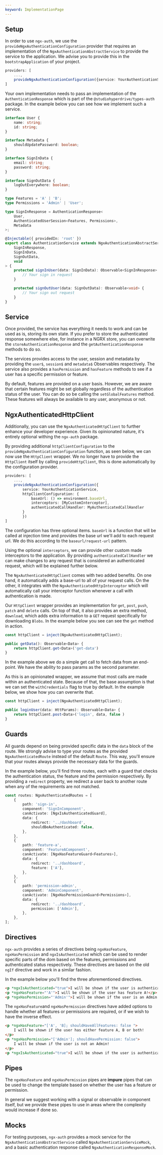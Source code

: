 ```yaml
---
keyword: ImplementationPage
---
```


## Setup

In order to use `ngx-auth`, we use the `provideNgxAuthenticationConfiguration` provider that requires an implementation of the `NgxAuthenticationAbstractService` to provide the service to the application. We advise you to provide this in the `bootstrapApplication` of your project.

```ts
providers: [
    ...,
    provideNgxAuthenticationConfiguration({service: YourAuthenticationService})
]
```

Your own implementation needs to pass an implementation of the `AuthenticationResponse` which is part of the `@studiohyperdrive/types-auth` package. In the example below you can see how we implement such a service.

```ts
interface User {
	name: string;
	id: string;
}

interface Metadata {
	shouldUpdatePassword: boolean;
}

interface SignInData {
	email: string;
	password: string;
}

interface SignOutData {
	logOutEverywhere: boolean;
}

type Features = 'A' | 'B';
type Permissions = 'Admin' | 'User';

type SignInResponse = AuthenticationResponse<
	User,
	AuthenticatedUserSession<Features, Permissions>,
	Metadata
>;

@Injectable({ providedIn: 'root' })
export class AuthenticationService extends NgxAuthenticationAbstractService<
	SignInResponse,
	SignInData,
	SignOutData,
	void
> {
	protected signInUser(data: SignInData): Observable<SignInResponse> {
		// Your sign in request
	}

	protected signOutUser(data: SignOutData): Observable<void> {
		// Your sign out request
	}
}
```

## Service

Once provided, the service has everything it needs to work and can be used as is, storing its own state. If you prefer to store the authenticated response somewhere else, for instance in a NGRX store, you can overwrite the `storeAuthenticationResponse` and the `getAuthenticationResponse` methods to do so.

The services provides access to the user, session and metadata by providing the `user$`, `session$` and `metadata$` Observables respectively. The service also provides a `hasPermission` and `hasFeature` methods to see if a user has a specific permission or feature.

By default, features are provided on a user basis. However, we are aware that certain features might be set globally regardless of the authentication status of the user. You can do so be calling the `setGlobalFeatures` method. These features will always be available to any user, anonymous or not.

## NgxAuthenticatedHttpClient

Additionally, you can use the `NgxAuthenticatedHttpClient` to further enhance your developer experience. Given its opinionated nature, it's entirely optional withing the `ngx-auth` package.

By providing additional `httpClientConfiguration` to the `provideNgxAuthenticationConfiguration` function, as seen below, we can now use the `HttpClient` wrapper. We no longer have to provide the `HttpClient` itself by calling `provideHttpClient`, this is done automatically by the configuration provider.

```ts
providers: [
    ...,
    provideNgxAuthenticationConfiguration({
        service: YourAuthenticationService,
        httpClientConfiguration: {
            baseUrl: () => environment.baseUrl,
            interceptors: [MyCustomInterceptor],
            authenticatedCallHandler: MyAuthenticatedCallHandler
        }
        })
]

```

The configuration has three optional items. `baseUrl` is a function that will be called at injection time and provides the base url we'll add to each request url. We do this according to the `baseurl/request-url` pattern.

Using the optional `interceptors`, we can provide other custom made interceptors to the application. By providing `authenticatedCallHandler` we can make changes to any request that is considered an authenticated request, which will be explained further below.

The `NgxAuthenticatedHttpClient` comes with two added benefits. On one hand, it automatically adds a base-url to all of your request calls. On the other, it integrates with the `NgxAuthenticatedHttpInterceptor` which will automatically call your interceptor function whenever a call with authentication is made.

Our `HttpClient` wrapper provides an implementation for `get`, `post`, `push`, `patch` and `delete` calls. On top of that, it also provides an extra method, `download`, which adds extra information to a `GET` request specifically for downloading `Blobs`. In the example below you see can see the `get` method in action.

```ts
const httpClient = inject(NgxAuthenticatedHttpClient);

public getData(): Observable<Data> {
    return httpClient.get<Data>('get-data')
}
```

In the example above we do a simple get call to fetch data from an end-point. We have the ability to pass params as the second parameter.

As this is an opinionated wrapper, we assume that most calls are made within an authenticated state. Because of that, the base assumption is that we can set the `withCredentials` flag to true by default. In the example below, we show how you can overwrite that.

```ts
const httpClient = inject(NgxAuthenticatedHttpClient);

public loginUser(data: HttParams): Observable<Data> {
    return httpClient.post<Data>('login', data, false )
}
```

## Guards

All guards depend on being provided specific data in the `data` block of the route. We strongly advise to type your routes as the provided `NgxAuthenticatedRoute` instead of the default `Route`. This way, you'll ensure that your routes always provide the necessary data for the guards.

In the example below, you'll find three routes, each with a guard that checks the authentication status, the feature and the permission respectively. By providing a `redirect` property, we redirect a user back to another route when any of the requirements are not matched.

```ts
const routes: NgxAuthenticatedRoutes = [
	{
		path: 'sign-in',
		component: 'SignInComponent',
		canActivate: [NgxIsAuthenticatedGuard],
		data: {
			redirect: '../dashboard',
			shouldBeAuthenticated: false,
		},
	},
	{
		path: 'feature-a',
		component: 'FeatureAComponent',
		canActivate: [NgxHasFeatureGuard<Features>],
		data: {
			redirect: '../dashboard',
			feature: ['A'],
		},
	},
	{
		path: 'permission-admin',
		component: 'AdminComponent',
		canActivate: [NgxHasPermissionGuard<Permissions>],
		data: {
			redirect: '../dashboard',
			permission: ['Admin'],
		},
	},
];
```

## Directives

`ngx-auth` provides a series of directives being `ngxHasFeature`, `ngxHasPermission` and `ngxIsAuthenticated` which can be used to render specific parts of the dom based on the features, permissions and authenticated status respectively. These directives are based on the old `ngIf` directive and work in a similar fashion.

In the example below you'll find the three aforementioned directives.

```html
<p *ngxIsAuthenticated="true">I will be shown if the user is authenticated!</p>
<p *ngxHasFeature="'A'">I will be shown if the user has feature A!</p>
<p *ngxHasPermission="'Admin'">I will be shown if the user is an Admin!</p>
```

The `ngxHasFeature`and `ngxHasPermission` directives have added options to handle whether all features or permissions are required, or if we wish to have the inverse effect.

```html
<p *ngxHasFeature="['A', 'B]; shouldHaveAllFeatures: false ">
	I will be shown if the user has either feature A, B or both!
</p>
<p *ngxHasPermission="['Admin']; shouldHavePermission: false">
	I will be shown if the user is not an Admin!
</p>
<p *ngxIsAuthenticated="true">I will be shown if the user is authenticated!</p>
```

## Pipes

The `ngxHasFeature` and `ngxHasPermission` pipes are **impure** pipes that can be used to change the template based on whether the user has a feature or permission.

In general we suggest working with a signal or observable in component itself, but we provide these pipes to use in areas where the complexity would increase if done so.

## Mocks

For testing purposes, `ngx-auth` provides a mock service for the `NgxAuthenticationAbstractService` called `NgxAuthenticationServiceMock`, and a basic authentication response called `NgxAuthenticationResponseMock`.
